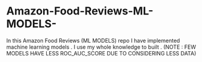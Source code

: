 # Amazon-Food-Reviews-ML-MODELS-
In this Amazon Food Reviews (ML MODELS) repo I have implemented machine learning models . I use my whole knowledge to built . (NOTE : FEW MODELS HAVE LESS ROC_AUC_SCORE DUE TO CONSIDERING LESS DATA)
